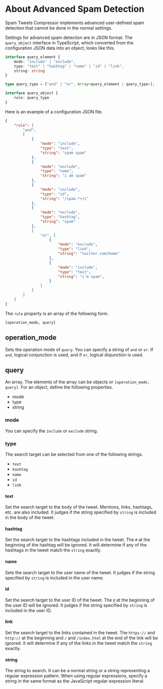 # About Advanced Spam Detection

Spam Tweets Compressor implements advanced user-defined spam detection that cannot be done in the normal settings.

Settings for advanced spam detection are in JSON format. The ``query_object`` interface in TypeScript, which converted from the configuration JSON data into an object, looks like this.

```typescript
interface query_element {
    mode: "include" | "exclude",
    type: "text" | "hashtag" | "name" | "id" | "link",
    string: string
}

type query_type = ["and" | "or", Array<query_element | query_type>];

interface query_object {
    rule: query_type
}
```

Here is an example of a configuration JSON file.

```json
{
    "rule": [
        "and",
        [
            {
                "mode": "include",
                "type": "text",
                "string": "spam spam"
            },
            {
                "mode": "exclude",
                "type": "name",
                "string": "i am spam"
            },
            {
                "mode": "include",
                "type": "id",
                "string": "/spam.*+/i"
            },
            {
                "mode": "exclude",
                "type": "hashtag",
                "string": "spam"
            },
            [
                "or", [
                    {
                        "mode": "exclude",
                        "type": "link",
                        "string": "twitter.com/home"
                    },
                    {
                        "mode": "include",
                        "type": "text",
                        "string": "i'm spam",
                    }
                ]
            ]
        ]
    ]
}
```

The ``rule`` property is an array of the following form.

```
[operation_mode, query]
```

## operation_mode

Sets the operation mode of ``query``. You can specify a string of ``and`` or ``or``. If ``and``, logical conjunction is used, and if ``or``, logical disjunction is used.

## query

An array. The elements of the array can be objects or ``[operation_mode, query]``. For an object, define the following properties.

- mode
- type
- string

### mode

You can specify the ``include`` or ``exclude`` string.

### type

The search target can be selected from one of the following strings.

- ``text``
- ``hashtag``
- ``name``
- ``id``
- ``link``

#### text

Set the search target to the body of the tweet. Mentions, links, hashtags, etc. are also included. It judges if the string specified by ``string`` is included in the body of the tweet.

#### hashtag

Set the search target to the hashtags included in the tweet. The ``#`` at the beginning of the hashtag will be ignored. It will determine if any of the hashtags in the tweet match the ``string`` exactly.

#### name

Sets the search target to the user name of the tweet. It judges if the string specified by ``string`` is included in the user name.

#### id

Set the search target to the user ID of the tweet. The ``@`` at the beginning of the user ID will be ignored. It judges if the string specified by ``string`` is included in the user ID.

#### link

Set the search target to the links contained in the tweet. The ``https://`` and ``http://`` at the beginning and ``/`` and ``/index.html`` at the end of the link will be ignored. It will determine if any of the links in the tweet match the ``string`` exactly.

#### string

The string to search. It can be a normal string or a string representing a regular expression pattern. When using regular expressions, specify a string in the same format as the JavaScript regular expression literal.
